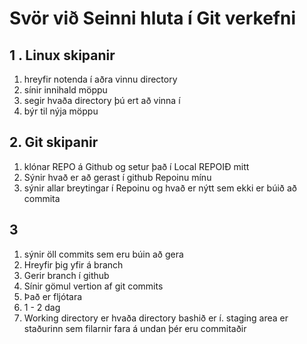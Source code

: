 # Svör við Seinni hluta í Git verkefni 

## 1 . Linux skipanir

1. hreyfir notenda í aðra vinnu directory 
1. sínir innihald möppu
3. segir hvaða directory þú ert að vinna í
4. býr til nýja möppu
   
## 2. Git skipanir
1. klónar REPO á Github og setur það í Local REPOIÐ mitt
2. Sýnir hvað er að gerast í github Repoinu mínu
3. sýnir allar breytingar í Repoinu og hvað er nýtt sem ekki er búið að commita
   
## 3
1. sýnir öll commits sem eru búin að gera
2. Hreyfir þig yfir á branch
3. Gerir branch í github
4. Sínir gömul vertion af git commits
5. Það er fljótara
6. 1 - 2 dag
7. Working directory er hvaða directory bashið er í. staging area er staðurinn sem filarnir fara á undan þér eru commitaðir  